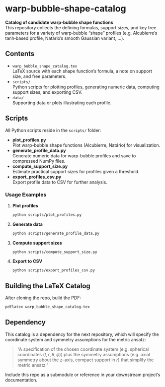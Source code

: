 # warp-bubble-shape-catalog

**Catalog of candidate warp‐bubble shape functions**  
This repository collects the defining formulas, support sizes, and key free parameters for a variety of warp‐bubble “shape” profiles (e.g. Alcubierre’s tanh‐based profile, Natário’s smooth Gaussian variant, …).

## Contents

- `warp_bubble_shape_catalog.tex`  
  LaTeX source with each shape function’s formula, a note on support size, and free parameters.
- `scripts/`  
  Python scripts for plotting profiles, generating numeric data, computing support sizes, and exporting CSV.
- `data/`  
  Supporting data or plots illustrating each profile.
## Scripts

All Python scripts reside in the `scripts/` folder:

- **plot_profiles.py**  
  Plot warp-bubble shape functions (Alcubierre, Natário) for visualization.
- **generate_profile_data.py**  
  Generate numeric data for warp-bubble profiles and save to compressed NumPy files.
- **compute_support_size.py**  
  Estimate practical support sizes for profiles given a threshold.
- **export_profiles_csv.py**  
  Export profile data to CSV for further analysis.

### Usage Examples

1. **Plot profiles**  
   ```bash
   python scripts/plot_profiles.py
   ```
2. **Generate data**  
   ```bash
   python scripts/generate_profile_data.py
   ```
3. **Compute support sizes**  
   ```bash
   python scripts/compute_support_size.py
   ```
4. **Export to CSV**  
   ```bash
   python scripts/export_profiles_csv.py
   ```

## Building the LaTeX Catalog

After cloning the repo, build the PDF:

```bash
pdflatex warp_bubble_shape_catalog.tex
```

## Dependency

This catalog is a dependency for the next repository, which will specify the coordinate system and symmetry assumptions for the metric ansatz:

> “A specification of the chosen coordinate system (e.g. spherical coordinates $(t,r,\theta,\phi)$) plus the symmetry assumptions (e.g. axial symmetry about the $z$–axis, compact support in $r$) that simplify the metric ansatz.”

Include this repo as a submodule or reference in your downstream project’s documentation.
